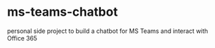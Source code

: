 # ms-teams-chatbot
personal side project to build a chatbot for MS Teams and interact with Office 365
